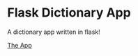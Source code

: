 # Flask Dictionary App

A dictionary app written in flask!

[The App](https://dictionary.jorge.sh/)

